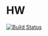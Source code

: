 # HW
[![Build Status](https://travis-ci.com/fortwood/HW.svg?branch=master)](https://travis-ci.com/fortwood/HW)
